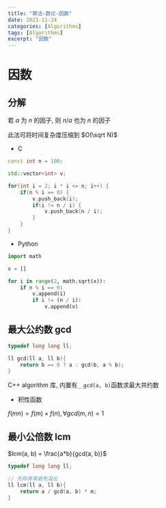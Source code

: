 ```yaml
---
title: "算法-数论-因数"
date: 2021-11-24
categories: [Algorithms]
tags: [Algorithms]
excerpt: "因数"
---
```


# 因数

## 分解

若 $a$ 为 $n$ 的因子, 则 $n/a$ 也为 $n$ 的因子

此法可将时间复杂度压缩到 $O(\sqrt N)$

- C

```c++
const int n = 100;

std::vector<int> v;

for(int i = 2; i * i <= n; i++) {
    if(n % i == 0) {
        v.push_back(i);
        if(i != n / i) {
            v.push_back(n / i);
        }
    }
}
```

- Python

```py
import math

v = []

for i in range(2, math.sqrt(x)):
    if n % i == 0:
        v.append(i)
        if i != (n / i):
            v.append(v)
```

## 最大公约数 gcd

```c++
typedef long long ll;

ll gcd(ll a, ll b){
    return b == 0 ? a : gcd(b, a % b);
}
```

C++ algorithm 库, 内置有`__gcd(a, b)`函数求最大共约数

- 积性函数

$f(mn) = f(m) \times f(n), \forall gcd(m, n) = 1$

## 最小公倍数 lcm

$lcm(a, b) = \frac{a*b}{gcd(a, b)}$

```c
typedef long long ll;

// 先除再乘避免溢出
ll lcm(ll a, ll b){
    return a / gcd(a, b) * m;
}
```
